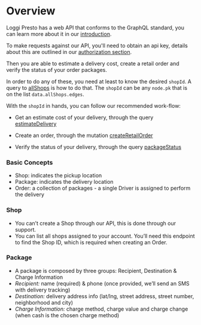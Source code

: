# Overview

Loggi Presto has a web API that conforms to the GraphQL standard, you can learn more about it in our [introduction](/introduction/welcome).

To make requests against our API, you'll need to obtain an api key, details about this are outlined in our [authorization section](/introduction/authorization).

Then you are able to estimate a delivery cost, create a retail order and verify the status of your order packages.

In order to do any of these, you need at least to know the desired ```shopId```. A query to [allShops](/presto/all-shops) is how to do that. The ```shopId``` can be any ```node.pk``` that is on the list ```data.allShops.edges```.

With the ```shopId``` in hands, you can follow our recommended work-flow:

- Get an estimate cost of your delivery, through the query [estimateDelivery](/presto/estimate-delivery)

- Create an order, through the mutation [createRetailOrder](/presto/create-retail-order)

- Verify the status of your delivery, through the query [packageStatus](/presto/package-status)

### Basic Concepts
* Shop: indicates the pickup location
* Package: indicates the delivery location
* Order: a collection of packages - a single Driver is assigned  to perform the delivery

### Shop
* You can’t create a Shop through our API, this is done through our support.
* You can list all shops assigned to your account. You’ll need this endpoint to find the Shop ID, which is required when creating an Order.

### Package
* A package is composed by three groups: Recipient, Destination & Charge Information
* *Recipient:* name (required) & phone (once provided, we’ll send an SMS with delivery tracking)
* *Destination:* delivery address info (lat/lng, street address, street number, neighborhood and city)
* *Charge Information:* charge method, charge value and charge change (when cash is the chosen charge method)
